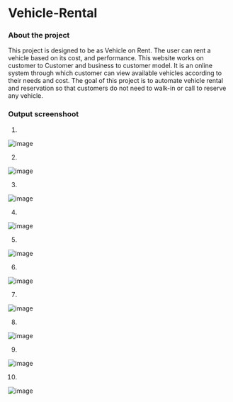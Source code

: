 # Vehicle-Rental
<h3>About the project</h3>
This project is designed to be as Vehicle on Rent. The user can rent a vehicle based on its cost, and performance.  
This website works on customer to Customer and business to customer model. 
It is an online system through which customer can view available vehicles according to their needs and cost.
The goal of this project is to automate vehicle rental and reservation so that customers do not need to walk-in or call to reserve any vehicle.
<h3>Output screenshoot</h3>

1)

![image](https://user-images.githubusercontent.com/60463822/156311489-0e7c6f1c-38f3-4622-b5cd-fd96ed728d94.png)

2)

![image](https://user-images.githubusercontent.com/60463822/156311516-cf795b97-b0e7-4365-a573-6f6d2502d96c.png)

3)

![image](https://user-images.githubusercontent.com/60463822/156311565-ca0834f4-1118-4c88-ad12-6a56e904c253.png)

4)

![image](https://user-images.githubusercontent.com/60463822/156311594-a130bfb7-0ecc-46c0-a2e3-3096acb8526e.png)

5)

![image](https://user-images.githubusercontent.com/60463822/156311610-89b62147-23c6-4c77-ad2a-b86377a2192c.png)

6)

![image](https://user-images.githubusercontent.com/60463822/156311633-a600d3a3-c88b-4168-b2c3-8c1e94e25b30.png)

7)

![image](https://user-images.githubusercontent.com/60463822/156311653-031ead26-938d-46cd-8a8e-380c6b560a90.png)

8)

![image](https://user-images.githubusercontent.com/60463822/156311666-c7eb5fa3-06f5-40b8-a3b3-cb93a218cc2c.png)

9)

![image](https://user-images.githubusercontent.com/60463822/156311695-f76b4b60-8fa6-4cef-bcc0-24e01ff3a54d.png)

10)

![image](https://user-images.githubusercontent.com/60463822/156311710-4228047d-073f-4d19-89fe-3eac27e5dfac.png)

